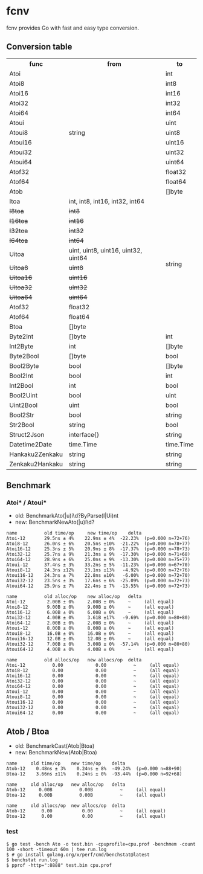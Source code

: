 # fcnv

fcnv provides Go with fast and easy type conversion.

## Conversion table
<table>
<tr><th>func</th><th>from</th><th>to</th></tr>
<tr><td>Atoi</td><td rowspan="13">string</td><td>int</td></tr>
<tr><td>Atoi8</td><td>int8</td></tr>
<tr><td>Atoi16</td><td>int16</td></tr>
<tr><td>Atoi32</td><td>int32</td></tr>
<tr><td>Atoi64</td><td>int64</td></tr>
<tr><td>Atoui</td><td>uint</td></tr>
<tr><td>Atoui8</td><td>uint8</td></tr>
<tr><td>Atoui16</td><td>uint16</td></tr>
<tr><td>Atoui32</td><td>uint32</td></tr>
<tr><td>Atoui64</td><td>uint64</td></tr>
<tr><td>Atof32</td><td>float32</td></tr>
<tr><td>Atof64</td><td>float64</td></tr>
<tr><td>Atob</td><td>[]byte</td></tr>
<tr><td>Itoa</td><td>int, int8, int16, int32, int64</td><td rowspan="13">string</td></tr>
<tr><td><s>I8toa</s></td><td><s>int8</s></td></tr>
<tr><td><s>I16toa</s></td><td><s>int16</s></td></tr>
<tr><td><s>I32toa</s></td><td><s>int32</s></td></tr>
<tr><td><s>I64toa</s></td><td><s>int64</s></td></tr>
<tr><td>Uitoa</td><td>uint, uint8, uint16, uint32, uint64</td></tr>
<tr><td><s>Uitoa8</s></td><td><s>uint8</s></td></tr>
<tr><td><s>Uitoa16</s></td><td><s>uint16</s></td></tr>
<tr><td><s>Uitoa32</s></td><td><s>uint32</s></td></tr>
<tr><td><s>Uitoa64</s></td><td><s>uint64</s></td></tr>
<tr><td>Atof32</td><td>float32</td></tr>
<tr><td>Atof64</td><td>float64</td></tr>
<tr><td>Btoa</td><td>[]byte</td></tr>
<tr><td>Byte2Int</td><td>[]byte</td><td>int</td></tr>
<tr><td>Int2Byte</td><td>int</td><td>[]byte</td></tr>
<tr><td>Byte2Bool</td><td>[]byte</td><td>bool</td></tr>
<tr><td>Bool2Byte</td><td>bool</td><td>[]byte</td></tr>
<tr><td>Bool2Int</td><td>bool</td><td>int</td></tr>
<tr><td>Int2Bool</td><td>int</td><td>bool</td></tr>
<tr><td>Bool2Uint</td><td>bool</td><td>uint</td></tr>
<tr><td>Uint2Bool</td><td>uint</td><td>bool</td></tr>
<tr><td>Bool2Str</td><td>bool</td><td>string</td></tr>
<tr><td>Str2Bool</td><td>string</td><td>bool</td></tr>
<tr><td>Struct2Json</td><td>interface{}</td><td>string</td></tr>
<tr><td>Datetime2Date</td><td>time.Time</td><td>time.Time</td></tr>
<tr><td>Hankaku2Zenkaku</td><td>string</td><td>string</td></tr>
<tr><td>Zenkaku2Hankaku</td><td>string</td><td>string</td></tr>
</table>

## Benchmark
### Atoi* / Atoui*
* old: BenchmarkAto(|u)i\d?ByParse(I|Ui)nt
* new: BenchmarkNewAto(|u)i\d?

```
name          old time/op     new time/op    delta
Atoi-12       29.5ns ± 4%    22.9ns ± 4%  -22.23%  (p=0.000 n=72+76)
Atoi8-12      26.0ns ± 6%    20.5ns ±10%  -21.22%  (p=0.000 n=78+77)
Atoi16-12     25.3ns ± 5%    20.9ns ± 8%  -17.37%  (p=0.000 n=78+73)
Atoi32-12     25.7ns ± 9%    21.3ns ± 9%  -17.30%  (p=0.000 n=71+68)
Atoi64-12     28.9ns ± 6%    25.0ns ± 9%  -13.30%  (p=0.000 n=75+77)
Atoui-12      37.4ns ± 3%    33.2ns ± 5%  -11.23%  (p=0.000 n=67+70)
Atoui8-12     24.3ns ±12%    23.1ns ±13%   -4.92%  (p=0.000 n=72+76)
Atoui16-12    24.3ns ± 7%    22.8ns ±10%   -6.00%  (p=0.000 n=72+70)
Atoui32-12    23.5ns ± 3%    17.6ns ± 6%  -25.09%  (p=0.000 n=72+73)
Atoui64-12    25.9ns ± 7%    22.4ns ± 7%  -13.55%  (p=0.000 n=72+73)

name          old alloc/op    new alloc/op   delta
Atoi-12        2.00B ± 0%     2.00B ± 0%     ~     (all equal)
Atoi8-12       9.00B ± 0%     9.00B ± 0%     ~     (all equal)
Atoi16-12      6.00B ± 0%     6.00B ± 0%     ~     (all equal)
Atoi32-12      4.00B ± 0%     3.61B ±17%   -9.69%  (p=0.000 n=80+80)
Atoi64-12      2.00B ± 0%     2.00B ± 0%     ~     (all equal)
Atoui-12       8.00B ± 0%     8.00B ± 0%     ~     (all equal)
Atoui8-12      16.0B ± 0%     16.0B ± 0%     ~     (all equal)
Atoui16-12     12.0B ± 0%     12.0B ± 0%     ~     (all equal)
Atoui32-12     7.00B ± 0%     3.00B ± 0%  -57.14%  (p=0.000 n=80+80)
Atoui64-12     4.00B ± 0%     4.00B ± 0%     ~     (all equal)

name          old allocs/op   new allocs/op  delta
Atoi-12          0.00            0.00          ~     (all equal)
Atoi8-12         0.00            0.00          ~     (all equal)
Atoi16-12        0.00            0.00          ~     (all equal)
Atoi32-12        0.00            0.00          ~     (all equal)
Atoi64-12        0.00            0.00          ~     (all equal)
Atoui-12         0.00            0.00          ~     (all equal)
Atoui8-12        0.00            0.00          ~     (all equal)
Atoui16-12       0.00            0.00          ~     (all equal)
Atoui32-12       0.00            0.00          ~     (all equal)
Atoui64-12       0.00            0.00          ~     (all equal)
```

## Atob / Btoa
* old: BenchmarkCast(Atob|Btoa)
* new: BenchmarkNew(Atob|Btoa)

```
name     old time/op    new time/op    delta
Atob-12    0.48ns ± 3%    0.24ns ± 8%  -49.24%  (p=0.000 n=88+90)
Btoa-12    3.66ns ±11%    0.24ns ± 0%  -93.44%  (p=0.000 n=92+68)

name     old alloc/op   new alloc/op   delta
Atob-12     0.00B          0.00B          ~     (all equal)
Btoa-12     0.00B          0.00B          ~     (all equal)

name     old allocs/op  new allocs/op  delta
Atob-12      0.00           0.00          ~     (all equal)
Btoa-12      0.00           0.00          ~     (all equal)
```

### test
```
$ go test -bench Ato -o test.bin -cpuprofile=cpu.prof -benchmem -count 100 -short -timeout 60m | tee run.log
$ # go install golang.org/x/perf/cmd/benchstat@latest
$ benchstat run.log
$ pprof -http=":8888" test.bin cpu.prof
```
